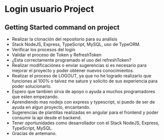 # Login usuario Project

## Getting Started command on project

* Realizar la clonación del repositorio para su análisis
* Stack NodeJS, Express, TypeScript, MySQL, uso de TypeORM.
* Verificar los procesos del login
* Validar el proceso de Token y RefreshToken
* ¿Esta correctamente programado el uso del refreshToken?
* Realizar modificaciónes o enviar sugerencias si es necesario para mejorar el proyecto y poder obtener nuevos conocimientos.
* Realizar el proceso de LOGOUT, ya que no he logrado realizarlo que funciones al 100% o talvez me sature y solicito de sus experiencia para poder solucionarlo.
* Espero que tambien sirva de apoyo o ayuda a muchos programadores que esten empezando.
* Aprendiendo mas nodejs con express y typescript, si puedo de ser de ayuda en algun proyecto, encantando.
* Sugerencias de plantillas realizadas en angular para el frontend y poder consumir la api desde el backend.
* Tener oportunidades como desarrollador con el Stack NodeJS, Express, TypeScript, MySQL.
* Gracias de antemano.